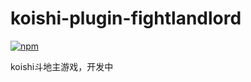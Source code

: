 # koishi-plugin-fightlandlord

[![npm](https://img.shields.io/npm/v/koishi-plugin-fightlandlord?style=flat-square)](https://www.npmjs.com/package/koishi-plugin-fightlandlord)

koishi斗地主游戏，开发中
